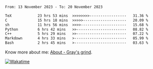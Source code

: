 <!--START_SECTION:waka-->

```txt
From: 13 November 2023 - To: 20 November 2023

TeX            23 hrs 53 mins  >>>>>>>>-----------------   31.36 %
C              15 hrs 18 mins  >>>>>--------------------   20.09 %
sh             11 hrs 56 mins  >>>>---------------------   15.68 %
Python         6 hrs 42 mins   >>-----------------------   08.82 %
C++            5 hrs 29 mins   >>-----------------------   07.22 %
Markdown       4 hrs 33 mins   >------------------------   05.99 %
Bash           2 hrs 45 mins   >------------------------   03.63 %
```

<!--END_SECTION:waka-->

<!-- [![grayxu's github stats](https://github-readme-stats.vercel.app/api?username=grayxu&count_private=true&show_icons=true)](https://github.com/grayxu) -->

Know more about me: [About - Gray's grind](https://www.grayxu.cn/).
<p align="left">
  <a href="https://wakatime.com/@grayxu" target="_blank">
    <img alt="Wakatime" src="https://wakatime.com/badge/user/c69eb31e-43a1-463f-8968-c3449e386f57.svg"/>
  </a>
</p>

